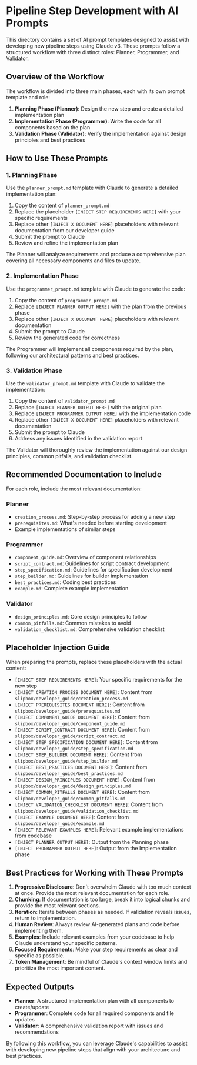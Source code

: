 # Pipeline Step Development with AI Prompts

This directory contains a set of AI prompt templates designed to assist with developing new pipeline steps using Claude v3. These prompts follow a structured workflow with three distinct roles: Planner, Programmer, and Validator.

## Overview of the Workflow

The workflow is divided into three main phases, each with its own prompt template and role:

1. **Planning Phase (Planner)**: Design the new step and create a detailed implementation plan
2. **Implementation Phase (Programmer)**: Write the code for all components based on the plan
3. **Validation Phase (Validator)**: Verify the implementation against design principles and best practices

## How to Use These Prompts

### 1. Planning Phase

Use the `planner_prompt.md` template with Claude to generate a detailed implementation plan:

1. Copy the content of `planner_prompt.md`
2. Replace the placeholder `[INJECT STEP REQUIREMENTS HERE]` with your specific requirements
3. Replace other `[INJECT X DOCUMENT HERE]` placeholders with relevant documentation from our developer guide
4. Submit the prompt to Claude
5. Review and refine the implementation plan

The Planner will analyze requirements and produce a comprehensive plan covering all necessary components and files to update.

### 2. Implementation Phase

Use the `programmer_prompt.md` template with Claude to generate the code:

1. Copy the content of `programmer_prompt.md`
2. Replace `[INJECT PLANNER OUTPUT HERE]` with the plan from the previous phase
3. Replace other `[INJECT X DOCUMENT HERE]` placeholders with relevant documentation
4. Submit the prompt to Claude
5. Review the generated code for correctness

The Programmer will implement all components required by the plan, following our architectural patterns and best practices.

### 3. Validation Phase

Use the `validator_prompt.md` template with Claude to validate the implementation:

1. Copy the content of `validator_prompt.md`
2. Replace `[INJECT PLANNER OUTPUT HERE]` with the original plan
3. Replace `[INJECT PROGRAMMER OUTPUT HERE]` with the implementation code
4. Replace other `[INJECT X DOCUMENT HERE]` placeholders with relevant documentation
5. Submit the prompt to Claude
6. Address any issues identified in the validation report

The Validator will thoroughly review the implementation against our design principles, common pitfalls, and validation checklist.

## Recommended Documentation to Include

For each role, include the most relevant documentation:

### Planner
- `creation_process.md`: Step-by-step process for adding a new step
- `prerequisites.md`: What's needed before starting development
- Example implementations of similar steps

### Programmer
- `component_guide.md`: Overview of component relationships
- `script_contract.md`: Guidelines for script contract development
- `step_specification.md`: Guidelines for specification development
- `step_builder.md`: Guidelines for builder implementation
- `best_practices.md`: Coding best practices
- `example.md`: Complete example implementation

### Validator
- `design_principles.md`: Core design principles to follow
- `common_pitfalls.md`: Common mistakes to avoid
- `validation_checklist.md`: Comprehensive validation checklist

## Placeholder Injection Guide

When preparing the prompts, replace these placeholders with the actual content:

- `[INJECT STEP REQUIREMENTS HERE]`: Your specific requirements for the new step
- `[INJECT CREATION_PROCESS DOCUMENT HERE]`: Content from `slipbox/developer_guide/creation_process.md`
- `[INJECT PREREQUISITES DOCUMENT HERE]`: Content from `slipbox/developer_guide/prerequisites.md`
- `[INJECT COMPONENT_GUIDE DOCUMENT HERE]`: Content from `slipbox/developer_guide/component_guide.md`
- `[INJECT SCRIPT_CONTRACT DOCUMENT HERE]`: Content from `slipbox/developer_guide/script_contract.md`
- `[INJECT STEP_SPECIFICATION DOCUMENT HERE]`: Content from `slipbox/developer_guide/step_specification.md`
- `[INJECT STEP_BUILDER DOCUMENT HERE]`: Content from `slipbox/developer_guide/step_builder.md`
- `[INJECT BEST_PRACTICES DOCUMENT HERE]`: Content from `slipbox/developer_guide/best_practices.md`
- `[INJECT DESIGN_PRINCIPLES DOCUMENT HERE]`: Content from `slipbox/developer_guide/design_principles.md`
- `[INJECT COMMON_PITFALLS DOCUMENT HERE]`: Content from `slipbox/developer_guide/common_pitfalls.md`
- `[INJECT VALIDATION_CHECKLIST DOCUMENT HERE]`: Content from `slipbox/developer_guide/validation_checklist.md`
- `[INJECT EXAMPLE DOCUMENT HERE]`: Content from `slipbox/developer_guide/example.md`
- `[INJECT RELEVANT EXAMPLES HERE]`: Relevant example implementations from codebase
- `[INJECT PLANNER OUTPUT HERE]`: Output from the Planning phase
- `[INJECT PROGRAMMER OUTPUT HERE]`: Output from the Implementation phase

## Best Practices for Working with These Prompts

1. **Progressive Disclosure**: Don't overwhelm Claude with too much context at once. Provide the most relevant documentation for each role.
2. **Chunking**: If documentation is too large, break it into logical chunks and provide the most relevant sections.
3. **Iteration**: Iterate between phases as needed. If validation reveals issues, return to implementation.
4. **Human Review**: Always review AI-generated plans and code before implementing them.
5. **Examples**: Include relevant examples from your codebase to help Claude understand your specific patterns.
6. **Focused Requirements**: Make your step requirements as clear and specific as possible.
7. **Token Management**: Be mindful of Claude's context window limits and prioritize the most important content.

## Expected Outputs

- **Planner**: A structured implementation plan with all components to create/update
- **Programmer**: Complete code for all required components and file updates
- **Validator**: A comprehensive validation report with issues and recommendations

By following this workflow, you can leverage Claude's capabilities to assist with developing new pipeline steps that align with your architecture and best practices.
